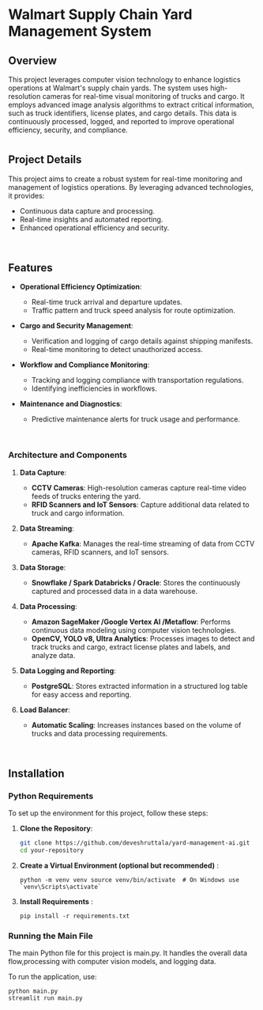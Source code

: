# Walmart Supply Chain Yard Management System

## Overview

This project leverages computer vision technology to enhance logistics operations at Walmart's supply chain yards. The system uses high-resolution cameras for real-time visual monitoring of trucks and cargo. It employs advanced image analysis algorithms to extract critical information, such as truck identifiers, license plates, and cargo details. This data is continuously processed, logged, and reported to improve operational efficiency, security, and compliance.

#

## Project Details

This project aims to create a robust system for real-time monitoring and management of logistics operations. By leveraging advanced technologies, it provides:


- Continuous data capture and processing.
- Real-time insights and automated reporting.
- Enhanced operational efficiency and security.

<br> 

## Features

- **Operational Efficiency Optimization**:
  - Real-time truck arrival and departure updates.
  - Traffic pattern and truck speed analysis for route optimization.

- **Cargo and Security Management**:
  - Verification and logging of cargo details against shipping manifests.
  - Real-time monitoring to detect unauthorized access.

- **Workflow and Compliance Monitoring**:
  - Tracking and logging compliance with transportation regulations.
  - Identifying inefficiencies in workflows.

- **Maintenance and Diagnostics**:
  - Predictive maintenance alerts for truck usage and performance.



<br> 

###  Architecture and Components

1. **Data Capture**:
   - **CCTV Cameras**: High-resolution cameras capture real-time video feeds of trucks entering the yard.
   - **RFID Scanners and IoT Sensors**: Capture additional data related to truck and cargo information.

2. **Data Streaming**:
   - **Apache Kafka**: Manages the real-time streaming of data from CCTV cameras, RFID scanners, and IoT sensors.

3. **Data Storage**:
   - **Snowflake / Spark Databricks / Oracle**: Stores the continuously captured and processed data in a data warehouse.

4. **Data Processing**:
   - **Amazon SageMaker /Google Vertex AI /Metaflow**: Performs continuous data modeling using computer vision technologies.
   - **OpenCV, YOLO v8, Ultra Analytics**: Processes images to detect and track trucks and cargo, extract license plates and labels, and analyze data.

5. **Data Logging and Reporting**:
   - **PostgreSQL**: Stores extracted information in a structured log table for easy access and reporting.

6. **Load Balancer**:
   - **Automatic Scaling**: Increases instances based on the volume of trucks and data processing requirements.


<br>

## Installation

### Python Requirements

To set up the environment for this project, follow these steps:

1. **Clone the Repository**:
   ```bash
   git clone https://github.com/deveshruttala/yard-management-ai.git
   cd your-repository
   ```
2. **Create a Virtual Environment (optional but recommended)** : 
   ```
   python -m venv venv source venv/bin/activate  # On Windows use `venv\Scripts\activate`

   ```
3. **Install Requirements** : 
   ```
   pip install -r requirements.txt
   ```


### Running the Main File 

The main Python file for this project is main.py. It handles the overall data flow,processing with computer vision models, and logging data.
<br>

To run the application, use:
   ```
   python main.py
   streamlit run main.py
   ```

